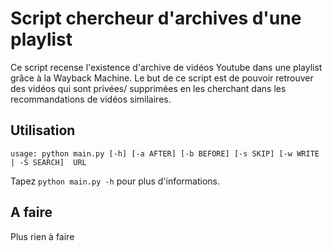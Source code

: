 # Script chercheur d'archives d'une playlist

Ce script recense l'existence d'archive de vidéos Youtube dans une playlist grâce à la Wayback Machine. Le but de ce script est de pouvoir retrouver des vidéos qui sont privées/ supprimées en les cherchant dans les recommandations de vidéos similaires.

## Utilisation

```
usage: python main.py [-h] [-a AFTER] [-b BEFORE] [-s SKIP] [-w WRITE | -S SEARCH]  URL
```

Tapez 
```python main.py -h```
pour plus d'informations.

## A faire

Plus rien à faire
